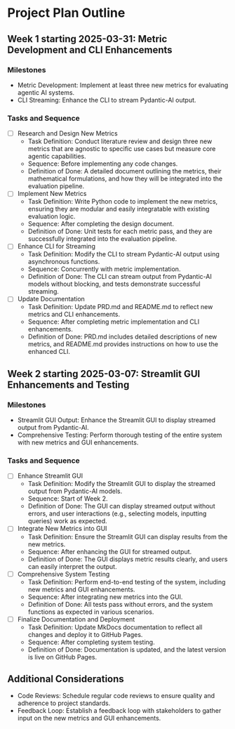 # Project Plan Outline

## Week 1 starting 2025-03-31: Metric Development and CLI Enhancements

### Milestones

- Metric Development: Implement at least three new metrics for evaluating agentic AI systems.
- CLI Streaming: Enhance the CLI to stream Pydantic-AI output.

### Tasks and Sequence

- [ ] Research and Design New Metrics
  - Task Definition: Conduct literature review and design three new metrics that are agnostic to specific use cases but measure core agentic capabilities.
  - Sequence: Before implementing any code changes.
  - Definition of Done: A detailed document outlining the metrics, their mathematical formulations, and how they will be integrated into the evaluation pipeline.
- [ ] Implement New Metrics
  - Task Definition: Write Python code to implement the new metrics, ensuring they are modular and easily integratable with existing evaluation logic.
  - Sequence: After completing the design document.
  - Definition of Done: Unit tests for each metric pass, and they are successfully integrated into the evaluation pipeline.
- [ ] Enhance CLI for Streaming
  - Task Definition: Modify the CLI to stream Pydantic-AI output using asynchronous functions.
  - Sequence: Concurrently with metric implementation.
  - Definition of Done: The CLI can stream output from Pydantic-AI models without blocking, and tests demonstrate successful streaming.
- [ ] Update Documentation
  - Task Definition: Update PRD.md and README.md to reflect new metrics and CLI enhancements.
  - Sequence: After completing metric implementation and CLI enhancements.
  - Definition of Done: PRD.md includes detailed descriptions of new metrics, and README.md provides instructions on how to use the enhanced CLI.

## Week 2 starting 2025-03-07: Streamlit GUI Enhancements and Testing

### Milestones

- Streamlit GUI Output: Enhance the Streamlit GUI to display streamed output from Pydantic-AI.
- Comprehensive Testing: Perform thorough testing of the entire system with new metrics and GUI enhancements.

### Tasks and Sequence

- [ ] Enhance Streamlit GUI
  - Task Definition: Modify the Streamlit GUI to display the streamed output from Pydantic-AI models.
  - Sequence: Start of Week 2.
  - Definition of Done: The GUI can display streamed output without errors, and user interactions (e.g., selecting models, inputting queries) work as expected.
- [ ] Integrate New Metrics into GUI
  - Task Definition: Ensure the Streamlit GUI can display results from the new metrics.
  - Sequence: After enhancing the GUI for streamed output.
  - Definition of Done: The GUI displays metric results clearly, and users can easily interpret the output.
- [ ] Comprehensive System Testing
  - Task Definition: Perform end-to-end testing of the system, including new metrics and GUI enhancements.
  - Sequence: After integrating new metrics into the GUI.
  - Definition of Done: All tests pass without errors, and the system functions as expected in various scenarios.
- [ ] Finalize Documentation and Deployment
  - Task Definition: Update MkDocs documentation to reflect all changes and deploy it to GitHub Pages.
  - Sequence: After completing system testing.
  - Definition of Done: Documentation is updated, and the latest version is live on GitHub Pages.

## Additional Considerations

- Code Reviews: Schedule regular code reviews to ensure quality and adherence to project standards.
- Feedback Loop: Establish a feedback loop with stakeholders to gather input on the new metrics and GUI enhancements.
